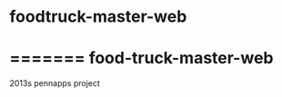 foodtruck-master-web
====================
=======
food-truck-master-web
=====================

2013s pennapps project
